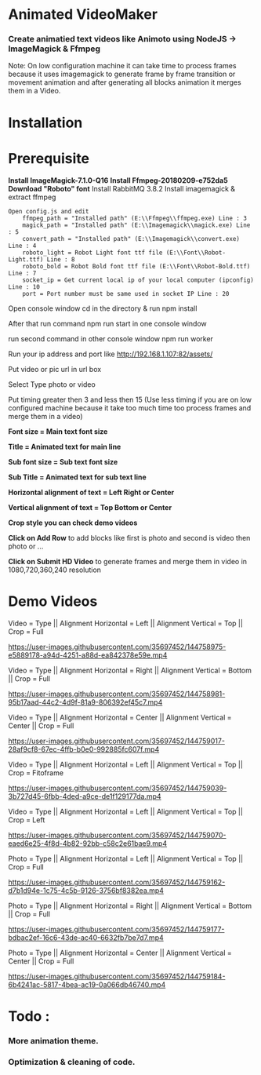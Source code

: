 # Animated VideoMaker
### Create animatied text videos like Animoto using NodeJS -> ImageMagick & Ffmpeg

Note: On low configuration machine it can take time to process frames because it uses imagemagick to generate frame by frame transition or movement animation and after generating all blocks animation it merges them in a Video.
# Installation
# Prerequisite
**Install ImageMagick-7.1.0-Q16**
**Install Ffmpeg-20180209-e752da5**
**Download "Roboto" font**
Install RabbitMQ 3.8.2
Install imagemagick & extract ffmpeg
```
Open config.js and edit
	ffmpeg_path = "Installed path" (E:\\Ffmpeg\\ffmpeg.exe) Line : 3
	magick_path = "Installed path" (E:\\Imagemagick\\magick.exe) Line : 5
	convert_path = "Installed path" (E:\\Imagemagick\\convert.exe) Line : 4
	roboto_light = Robot Light font ttf file (E:\\Font\\Robot-Light.ttf) Line : 8
	roboto_bold = Robot Bold font ttf file (E:\\Font\\Robot-Bold.ttf) Line : 7
	socket_ip = Get current local ip of your local computer (ipconfig) Line : 10
	port = Port number must be same used in socket IP Line : 20
```
Open console window cd in the directory & run npm install
	
After that run command npm run start in one console window
	
run second command in other console window npm run worker
	
Run your ip address and port like http://192.168.1.107:82/assets/

Put video or pic url in url box

Select Type photo or video 

Put timing greater then 3 and less then 15 (Use less timing if you are on low configured machine because it take too much time too process frames and merge them in a video)

**Font size = Main text font size**

**Title = Animated text for main line**

**Sub font size = Sub text font size**

**Sub Title = Animated text for sub text line**

**Horizontal alignment of text = Left Right or Center**

**Vertical alignment of text = Top Bottom or Center**

**Crop style you can check demo videos**

**Click on Add Row** to add blocks like first is photo and second is video then photo or ...

**Click on Submit HD Video** to generate frames and merge them in video in 1080,720,360,240 resolution

# Demo Videos

Video = Type || Alignment Horizontal = Left || Alignment Vertical = Top || Crop = Full

https://user-images.githubusercontent.com/35697452/144758975-e5889178-a94d-4251-a88d-ea842378e59e.mp4

Video = Type || Alignment Horizontal = Right || Alignment Vertical = Bottom || Crop = Full

https://user-images.githubusercontent.com/35697452/144758981-95b17aad-44c2-4d9f-81a9-806392ef45c7.mp4

Video = Type || Alignment Horizontal = Center || Alignment Vertical = Center || Crop = Full

https://user-images.githubusercontent.com/35697452/144759017-28af9cf8-67ec-4ffb-b0e0-992885fc607f.mp4

Video = Type || Alignment Horizontal = Left || Alignment Vertical = Top || Crop = Fitoframe

https://user-images.githubusercontent.com/35697452/144759039-3b727d45-6fbb-4ded-a9ce-de1f129177da.mp4

Video = Type || Alignment Horizontal = Left || Alignment Vertical = Top || Crop = Left

https://user-images.githubusercontent.com/35697452/144759070-eaed6e25-4f8d-4b82-92bb-c58c2e61bae9.mp4

Photo = Type || Alignment Horizontal = Left || Alignment Vertical = Top || Crop = Full

https://user-images.githubusercontent.com/35697452/144759162-d7b1d94e-1c75-4c5b-9126-3756bf8382ea.mp4

Photo = Type || Alignment Horizontal = Right || Alignment Vertical = Bottom || Crop = Full

https://user-images.githubusercontent.com/35697452/144759177-bdbac2ef-16c6-43de-ac40-6632fb7be7d7.mp4

Photo = Type || Alignment Horizontal = Center || Alignment Vertical = Center || Crop = Full

https://user-images.githubusercontent.com/35697452/144759184-6b4241ac-5817-4bea-ac19-0a066db46740.mp4



# Todo :

### More animation theme.

### Optimization & cleaning of code.
